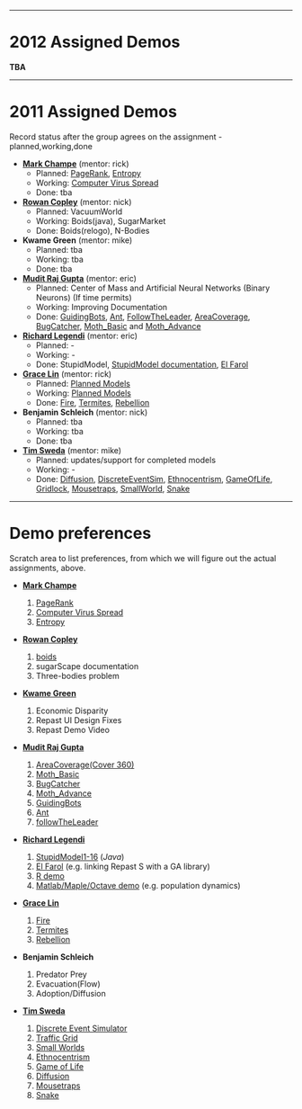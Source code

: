 
---

# 2012 Assigned Demos #

**TBA**


---

# 2011 Assigned Demos #

Record status after the group agrees on the assignment - planned,working,done

  * **[Mark Champe](Mark.md)** (mentor: rick)
    * Planned: [PageRank](Mark#PageRank.md), [Entropy](Mark#Entropy.md)
    * Working: [Computer Virus Spread](Mark#Virus.md)
    * Done: tba
  * **[Rowan Copley](Rowan.md)** (mentor: nick)
    * Planned: VacuumWorld
    * Working: Boids(java), SugarMarket
    * Done: Boids(relogo), N-Bodies
  * **Kwame Green** (mentor: mike)
    * Planned: tba
    * Working: tba
    * Done: tba
  * **[Mudit Raj Gupta](Mudit.md)** (mentor: eric)
    * Planned: Center of Mass  and Artificial Neural Networks (Binary Neurons) (If time permits)
    * Working: Improving Documentation
    * Done: [GuidingBots](GuidingBots.md), [Ant](Ant.md), [FollowTheLeader](FollowTheLeader.md), [AreaCoverage](AreaCoverage.md), [BugCatcher](BugCatcher.md), [Moth\_Basic](Moth_Basic.md) and [Moth\_Advance](Moth_Advance.md)
  * **[Richard Legendi](Richard.md)** (mentor: eric)
    * Planned: -
    * Working: -
    * Done: StupidModel, [StupidModel documentation](StupidModel.md), [El Farol](ElFarol.md)
  * **[Grace Lin](Grace.md)** (mentor: rick)
    * Planned: [Planned Models](Grace#Planned_Models.md)
    * Working: [Planned Models](Grace#Planned_Models.md)
    * Done: [Fire](Fire.md), [Termites](Termites.md), [Rebellion](Rebellion.md)
  * **Benjamin Schleich**  (mentor: nick)
    * Planned: tba
    * Working: tba
    * Done: tba
  * **[Tim Sweda](Tim.md)** (mentor: mike)
    * Planned: updates/support for completed models
    * Working: -
    * Done: [Diffusion](Diffusion.md), [DiscreteEventSim](DiscreteEventSim.md), [Ethnocentrism](Ethnocentrism.md), [GameOfLife](GameOfLife.md), [Gridlock](Gridlock.md), [Mousetraps](Mousetraps.md), [SmallWorld](SmallWorld.md), [Snake](Snake.md)



---

# Demo preferences #

Scratch area to list preferences, from which we will figure out the actual assignments, above.


  * **[Mark Champe](Mark.md)**
    1. [PageRank](Mark#PageRank.md)
    1. [Computer Virus Spread](Mark#Virus.md)
    1. [Entropy](Mark#Entropy.md)

  * **[Rowan Copley](Rowan.md)**
    1. [boids](Rowan#boids.md)
    1. sugarScape documentation
    1. Three-bodies problem

  * **[Kwame Green](Kwame.md)**
    1. Economic Disparity
    1. Repast UI Design Fixes
    1. Repast Demo Video

  * **[Mudit Raj Gupta](Mudit.md)**
    1. [AreaCoverage(Cover 360)](AreaCoverage.md)
    1. [Moth\_Basic](Moth_Basic.md)
    1. [BugCatcher](BugCatcher.md)
    1. [Moth\_Advance](Moth_Advance.md)
    1. [GuidingBots](GuidingBots.md)
    1. [Ant](Ant.md)
    1. [followTheLeader](followTheLeader.md)

  * **[Richard Legendi](Richard.md)**
    1. [StupidModel1-16](Richard#Implementation_of_the_StupidModel.md) (_Java_)
    1. [El Farol](Richard#El_Farol.md) (e.g. linking Repast S with a GA library)
    1. [R demo](Richard#Statistics.md)
    1. [Matlab/Maple/Octave demo](Richard#Population_Dynamics.md) (e.g. population dynamics)

  * **[Grace Lin](Grace.md)**
    1. [Fire](Grace#Planned_Models.md)
    1. [Termites](Grace#Planned_Models.md)
    1. [Rebellion](Grace#Planned_Models.md)

  * **Benjamin Schleich**
    1. Predator Prey
    1. Evacuation(Flow)
    1. Adoption/Diffusion

  * **[Tim Sweda](Tim.md)**
    1. [Discrete Event Simulator](Tim#Planned_Models.md)
    1. [Traffic Grid](Tim#Planned_Models.md)
    1. [Small Worlds](Tim#Planned_Models.md)
    1. [Ethnocentrism](Tim#Planned_Models.md)
    1. [Game of Life](Tim#Planned_Models.md)
    1. [Diffusion](Tim#Planned_Models.md)
    1. [Mousetraps](Tim#Planned_Models.md)
    1. [Snake](Tim#Planned_Models.md)